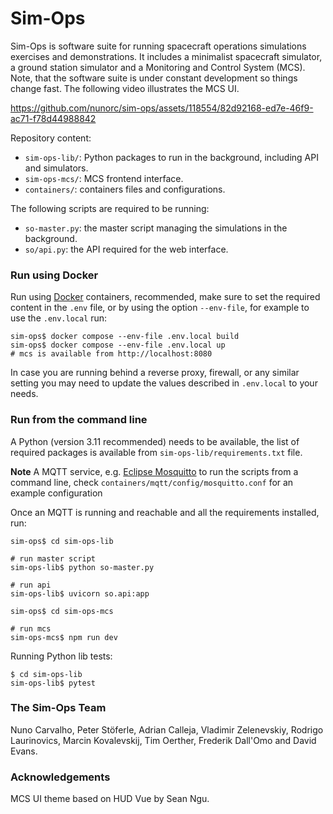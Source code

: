 
# Sim-Ops

Sim-Ops is software suite for running spacecraft operations simulations exercises and demonstrations. It includes
a minimalist spacecraft simulator, a ground station simulator and a Monitoring and Control System (MCS).
Note, that the software suite is under constant development so things change fast. The following video
illustrates the MCS UI.

https://github.com/nunorc/sim-ops/assets/118554/82d92168-ed7e-46f9-ac71-f78d44988842

Repository content:

* `sim-ops-lib/`: Python packages to run in the background, including API and simulators.
* `sim-ops-mcs/`: MCS frontend interface.
* `containers/`: containers files and configurations.

The following scripts are required to be running:

* `so-master.py`: the master script managing the simulations in the background.
* `so/api.py`: the API required for the web interface.

### Run using Docker

Run using [Docker](https://www.docker.com/) containers, recommended, make sure to set the required
content in the `.env` file, or by using the option `--env-file`, for example to use the `.env.local` run:

    sim-ops$ docker compose --env-file .env.local build
    sim-ops$ docker compose --env-file .env.local up
    # mcs is available from http://localhost:8080

In case you are running behind a reverse proxy, firewall, or any similar setting you may need to update the values
described in `.env.local` to your needs.

### Run from the command line

A Python (version 3.11 recommended) needs to be available, the list of required packages is available from `sim-ops-lib/requirements.txt` file.

**Note** A MQTT service, e.g. [Eclipse Mosquitto](https://mosquitto.org/) to run the scripts from a command line, check `containers/mqtt/config/mosquitto.conf` for an example configuration

Once an MQTT is running and reachable and all the requirements installed, run:

    sim-ops$ cd sim-ops-lib

    # run master script
    sim-ops-lib$ python so-master.py

    # run api
    sim-ops-lib$ uvicorn so.api:app

    sim-ops$ cd sim-ops-mcs
    
    # run mcs
    sim-ops-mcs$ npm run dev

Running Python lib tests:

    $ cd sim-ops-lib
    sim-ops-lib$ pytest

### The Sim-Ops Team

Nuno Carvalho, Peter Stöferle, Adrian Calleja, Vladimir Zelenevskiy, Rodrigo Laurinovics, Marcin Kovalevskij, Tim Oerther, Frederik Dall'Omo and David Evans.

### Acknowledgements

MCS UI theme based on HUD Vue by Sean Ngu.
